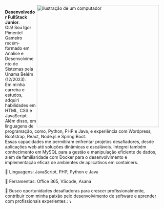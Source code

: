 <img src="https://raw.githubusercontent.com/MicaelliMedeiros/micaellimedeiros/master/image/computer-illustration.png" alt="ilustração de um computador" min-width="400px" max-width="400px" width="400px" align="right">

<p align="left"> 
  <strong>Desenvolvedor FullStack Junior</strong>.<br>
 Olá! Sou Igor Pimentel Gameiro recém-formado em Análise e Desenvolvimento de Sistemas pela Unama Belém (12/2023).<br>
Em minha carreira e estudos, adquiri habilidades em HTML, CSS e JavaScript. Além disso, em linguagens de programação, como,  Python, PHP e Java, e experiência com Wordpress, Bootstrap, React, Node.js e Spring Boot.<br>
  Essas capacidades me permitiram enfrentar projetos desafiadores, desde aplicações web até soluções dinâmicas e escaláveis. Integrei também conhecimento em MySQL para a gestão e manipulação eficiente de dados, além de familiaridade com Docker para o desenvolvimento e implementação eficaz de ambientes de aplicativos em containers.
</p>

<p align="left">
  🦄 Linguagens: JavaScript, PHP, Python e Java
</p>

<p align="left">
  💼 Ferramentas: Office 365, VScode, Asana
</p>

<p align="left">
  💌 Busco oportunidades desafiadoras para crescer profissionalmente, contribuir com minha paixão pelo desenvolvimento de software e aprender com profissionais experientes.: ⤵️
</p>



